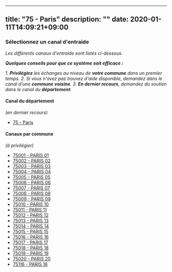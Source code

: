 
---
title: "75 - Paris"
description: ""
date: 2020-01-11T14:09:21+09:00
---

### Sélectionnez un canal d'entraide
_Les différents canaux d'entraide sont listés ci-dessous._

_**Quelques conseils pour que ce système soit efficace :**_

_1. **Privilégiez** les échanges au niveau de **votre commune** dans un premier temps._
_2. Si vous n'avez pas trouvez d'aide disponible, demandez dans le canal d'une **commune voisine**._
_3. **En dernier recours**, demandez du soutien dans le canal du **département**._

#### **Canal du département**
_(en dernier recours)_

- [75 	- Paris](https://entraide.stopcoronavirus.tech/#/channel/75_paris)

#### **Canaux par commune**
_(à privilégier)_

- [75001 	- PARIS 01](https://entraide.stopcoronavirus.tech/#/channel/75001_paris-01)
- [75002 	- PARIS 02](https://entraide.stopcoronavirus.tech/#/channel/75002_paris-02)
- [75003 	- PARIS 03](https://entraide.stopcoronavirus.tech/#/channel/75003_paris-03)
- [75004 	- PARIS 04](https://entraide.stopcoronavirus.tech/#/channel/75004_paris-04)
- [75005 	- PARIS 05](https://entraide.stopcoronavirus.tech/#/channel/75005_paris-05)
- [75006 	- PARIS 06](https://entraide.stopcoronavirus.tech/#/channel/75006_paris-06)
- [75007 	- PARIS 07](https://entraide.stopcoronavirus.tech/#/channel/75007_paris-07)
- [75008 	- PARIS 08](https://entraide.stopcoronavirus.tech/#/channel/75008_paris-08)
- [75009 	- PARIS 09](https://entraide.stopcoronavirus.tech/#/channel/75009_paris-09)
- [75010 	- PARIS 10](https://entraide.stopcoronavirus.tech/#/channel/75010_paris-10)
- [75011 	- PARIS 11](https://entraide.stopcoronavirus.tech/#/channel/75011_paris-11)
- [75012 	- PARIS 12](https://entraide.stopcoronavirus.tech/#/channel/75012_paris-12)
- [75013 	- PARIS 13](https://entraide.stopcoronavirus.tech/#/channel/75013_paris-13)
- [75014 	- PARIS 14](https://entraide.stopcoronavirus.tech/#/channel/75014_paris-14)
- [75015 	- PARIS 15](https://entraide.stopcoronavirus.tech/#/channel/75015_paris-15)
- [75016 	- PARIS 16](https://entraide.stopcoronavirus.tech/#/channel/75016_paris-16)
- [75017 	- PARIS 17](https://entraide.stopcoronavirus.tech/#/channel/75017_paris-17)
- [75018 	- PARIS 18](https://entraide.stopcoronavirus.tech/#/channel/75018_paris-18)
- [75019 	- PARIS 19](https://entraide.stopcoronavirus.tech/#/channel/75019_paris-19)
- [75020 	- PARIS 20](https://entraide.stopcoronavirus.tech/#/channel/75020_paris-20)
- [75116 	- PARIS 16](https://entraide.stopcoronavirus.tech/#/channel/75116_paris-16)

